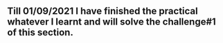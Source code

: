 <h2>
  Till 01/09/2021 I have finished the practical whatever I learnt and will solve the challenge#1 of this section.
</h2>

